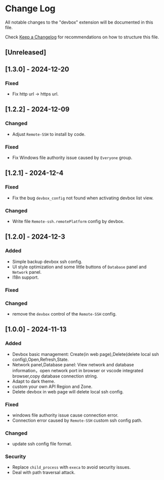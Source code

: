 # Change Log

All notable changes to the "devbox" extension will be documented in this file.

Check [Keep a Changelog](http://keepachangelog.com/) for recommendations on how to structure this file.

## [Unreleased]

## [1.3.0] - 2024-12-20

### Fixed

- Fix http url -> https url.

## [1.2.2] - 2024-12-09

### Changed

- Adjust `Remote-SSH` to install by code.

### Fixed

- Fix Windows file authority issue caused by `Everyone` group.

## [1.2.1] - 2024-12-4

### Fixed

- Fix the bug `devbox_config` not found when activating devbox list view.

### Changed

- Write file `Remote-ssh.remotePlatform` config by devbox.

## [1.2.0] - 2024-12-3

### Added

- Simple backup devbox ssh config.
- UI style optimization and some little buttons of `Database` panel and `Network` panel.
- I18n support.

### Fixed

### Changed

- remove the `devbox` control of the `Remote-SSH` config.

## [1.0.0] - 2024-11-13

### Added

- Devbox basic management: Create(in web page),Delete(delete local ssh config),Open,Refresh,State.
- Network panel,Database panel: View network and database information，open network port in browser or vscode integrated browser,copy database connection string.
- Adapt to dark theme.
- custom your own API Region and Zone.
- Delete devbox in web page will delete local ssh config.

### Fixed

- windows file authority issue cause connection error.
- Connection error caused by `Remote-SSH` custom ssh config path.

### Changed

- update ssh config file format.

### Security

- Replace `child_process` with `execa` to avoid security issues.
- Deal with path traversal attack.
